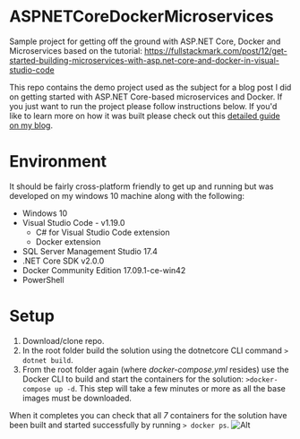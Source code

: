 # ASPNETCoreDockerMicroservices
Sample project for getting off the ground with ASP.NET Core, Docker and Microservices based on the tutorial: https://fullstackmark.com/post/12/get-started-building-microservices-with-asp.net-core-and-docker-in-visual-studio-code

This repo contains the demo project used as the subject for a blog post I did on getting started with ASP.NET Core-based microservices and Docker.  If you just want to run the project please follow instructions below.  If you'd like to learn more on how it was built please check out this [detailed guide on my blog](https://fullstackmark.com/post/12/get-started-building-microservices-with-asp.net-core-and-docker-in-visual-studio-code).


# Environment
It should be fairly cross-platform friendly to get up and running but was developed on my windows 10 machine along with the following:

- Windows 10
- Visual Studio Code - v1.19.0
    - C# for Visual Studio Code extension
    - Docker extension
 - SQL Server Management Studio 17.4
- .NET Core SDK v2.0.0
- Docker Community Edition 17.09.1-ce-win42
- PowerShell

# Setup

1. Download/clone repo.
2. In the root folder build the solution using the dotnetcore CLI command `> dotnet build`.
3. From the root folder again (where _docker-compose.yml_ resides) use the Docker CLI to build and start the containers for the solution: `>docker-compose up -d`.  This step will take a few minutes or more as all the base images must be downloaded.

When it completes you can check that all *7* containers for the solution have been built and started successfully by running `> docker ps`.
![Alt](https://fullstackmark.com/img/posts/12/aspnetcore-microservice-and-service-docker-containers.png "7 containers are deployed in this solution")
